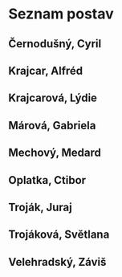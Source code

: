 # Seznam postav

## Černodušný, Cyril

## Krajcar, Alfréd

## Krajcarová, Lýdie

## Márová, Gabriela

## Mechový, Medard

## Oplatka, Ctibor

## Troják, Juraj

## Trojáková, Světlana

## Velehradský, Záviš
